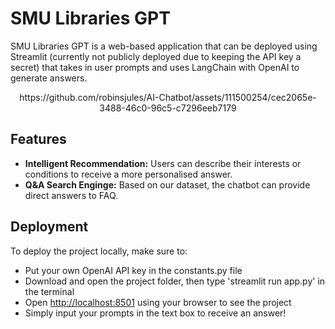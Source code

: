 # SMU Libraries GPT
SMU Libraries GPT is a web-based application that can be deployed using Streamlit (currently not publicly deployed due to keeping the API key a secret) that takes in user prompts and uses LangChain with OpenAI to generate answers.

<p align = 'center'>https://github.com/robinsjules/AI-Chatbot/assets/111500254/cec2065e-3488-46c0-96c5-c7296eeb7179</p>

## Features
- <b>Intelligent Recommendation:</b> Users can describe their interests or conditions to receive a more personalised answer.
- <b>Q&A Search Enginge:</b> Based on our dataset, the chatbot can provide direct answers to FAQ.

## Deployment
To deploy the project locally, make sure to:
- Put your own OpenAI API key in the constants.py file
- Download and open the project folder, then type 'streamlit run app.py' in the terminal
- Open [http://localhost:8501](http://localhost:8501) using your browser to see the project
- Simply input your prompts in the text box to receive an answer!
